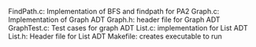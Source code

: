 FindPath.c: Implementation of BFS and findpath for PA2
Graph.c: Implementation of Graph ADT
Graph.h: header file for Graph ADT
GraphTest.c: Test cases for graph ADT
List.c: implementation for List ADT
List.h: Header file for List ADT
Makefile: creates executable to run